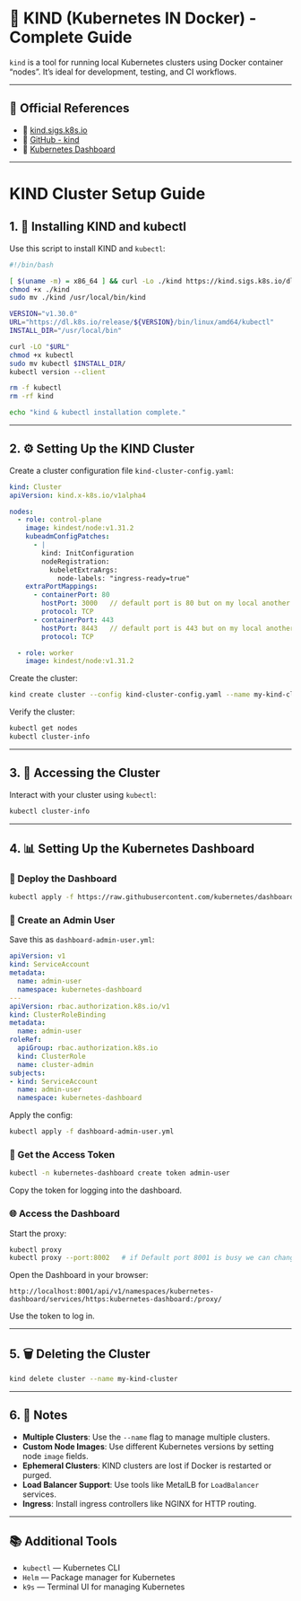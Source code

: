 # 🐳 KIND (Kubernetes IN Docker) - Complete Guide

`kind` is a tool for running local Kubernetes clusters using Docker container “nodes”. It’s ideal for development, testing, and CI workflows.

---

## 📘 Official References

- 🔗 [kind.sigs.k8s.io](https://kind.sigs.k8s.io/)
- 🔗 [GitHub - kind](https://github.com/kubernetes-sigs/kind)
- 🔗 [Kubernetes Dashboard](https://github.com/kubernetes/dashboard)

---

# KIND Cluster Setup Guide

## 1. 🧰 Installing KIND and kubectl

Use this script to install KIND and `kubectl`:

```bash
#!/bin/bash

[ $(uname -m) = x86_64 ] && curl -Lo ./kind https://kind.sigs.k8s.io/dl/v0.27.0/kind-linux-amd64
chmod +x ./kind
sudo mv ./kind /usr/local/bin/kind

VERSION="v1.30.0"
URL="https://dl.k8s.io/release/${VERSION}/bin/linux/amd64/kubectl"
INSTALL_DIR="/usr/local/bin"

curl -LO "$URL"
chmod +x kubectl
sudo mv kubectl $INSTALL_DIR/
kubectl version --client

rm -f kubectl
rm -rf kind

echo "kind & kubectl installation complete."
```

---

## 2. ⚙️ Setting Up the KIND Cluster

Create a cluster configuration file `kind-cluster-config.yaml`:

```yaml
kind: Cluster
apiVersion: kind.x-k8s.io/v1alpha4

nodes:
  - role: control-plane
    image: kindest/node:v1.31.2
    kubeadmConfigPatches:
      - |
        kind: InitConfiguration
        nodeRegistration:
          kubeletExtraArgs:
            node-labels: "ingress-ready=true"
    extraPortMappings:
      - containerPort: 80
        hostPort: 3000   // default port is 80 but on my local another service was using it 
        protocol: TCP
      - containerPort: 443
        hostPort: 8443   // default port is 443 but on my local another service was using it 
        protocol: TCP

  - role: worker
    image: kindest/node:v1.31.2
```

Create the cluster:

```bash
kind create cluster --config kind-cluster-config.yaml --name my-kind-cluster
```

Verify the cluster:

```bash
kubectl get nodes
kubectl cluster-info
```

---

## 3. 🧭 Accessing the Cluster

Interact with your cluster using `kubectl`:

```bash
kubectl cluster-info
```

---

## 4. 📊 Setting Up the Kubernetes Dashboard

### 🚀 Deploy the Dashboard

```bash
kubectl apply -f https://raw.githubusercontent.com/kubernetes/dashboard/v2.7.0/aio/deploy/recommended.yaml
```

### 👤 Create an Admin User

Save this as `dashboard-admin-user.yml`:

```yaml
apiVersion: v1
kind: ServiceAccount
metadata:
  name: admin-user
  namespace: kubernetes-dashboard
---
apiVersion: rbac.authorization.k8s.io/v1
kind: ClusterRoleBinding
metadata:
  name: admin-user
roleRef:
  apiGroup: rbac.authorization.k8s.io
  kind: ClusterRole
  name: cluster-admin
subjects:
- kind: ServiceAccount
  name: admin-user
  namespace: kubernetes-dashboard
```

Apply the config:

```bash
kubectl apply -f dashboard-admin-user.yml
```

### 🔑 Get the Access Token

```bash
kubectl -n kubernetes-dashboard create token admin-user
```

Copy the token for logging into the dashboard.

### 🌐 Access the Dashboard

Start the proxy:

```bash
kubectl proxy
kubectl proxy --port:8002   # if Default port 8001 is busy we can change according to us.

```


Open the Dashboard in your browser:

```
http://localhost:8001/api/v1/namespaces/kubernetes-dashboard/services/https:kubernetes-dashboard:/proxy/
```

Use the token to log in.

---

## 5. 🗑️ Deleting the Cluster

```bash
kind delete cluster --name my-kind-cluster
```

---

## 6. 📝 Notes

- **Multiple Clusters**: Use the `--name` flag to manage multiple clusters.
- **Custom Node Images**: Use different Kubernetes versions by setting node `image` fields.
- **Ephemeral Clusters**: KIND clusters are lost if Docker is restarted or purged.
- **Load Balancer Support**: Use tools like MetalLB for `LoadBalancer` services.
- **Ingress**: Install ingress controllers like NGINX for HTTP routing.

---

## 📚 Additional Tools

- `kubectl` — Kubernetes CLI
- `Helm` — Package manager for Kubernetes
- `k9s` — Terminal UI for managing Kubernetes